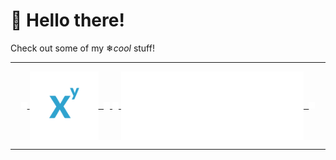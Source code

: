 # 👋 Hello there!
Check out some of my ❄*cool* stuff!
<hr> </hr>
<p align="center">
    <a href="https://matikkaeditori.fi">
        <img width="10" height="10" src="https://raw.githubusercontent.com/Esinko/Esinko/main/assets/empty.png">
        <kbd>
            <img align="center" height="110" width="110"src="https://github.com/Esinko/Esinko/blob/main/assets/matikkaeditori.png">
        </kbd>
        <img width="10" height="10" src="https://raw.githubusercontent.com/Esinko/Esinko/main/assets/empty.png">
    </a>
    <a href="https://openwilma.tech">
        <img width="10" height="10" src="https://raw.githubusercontent.com/Esinko/Esinko/main/assets/empty.png">
        <kbd>
            <img align="center" height="110" width="292" src="https://github.com/Esinko/Esinko/blob/main/assets/openwilma.png">
        </kbd>
        <img width="10" height="10" src="https://raw.githubusercontent.com/Esinko/Esinko/main/assets/empty.png">
    </a>
</p>
<hr> </hr>
